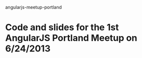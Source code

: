 angularjs-meetup-portland

Code and slides for the 1st AngularJS Portland Meetup on 6/24/2013
=========================
